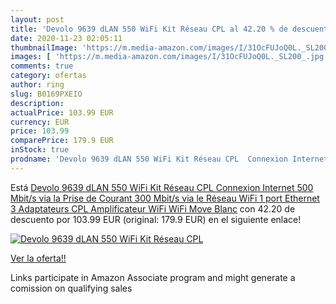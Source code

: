```yaml
---
layout: post
title: 'Devolo 9639 dLAN 550 WiFi Kit Réseau CPL al 42.20 % de descuento'
date: 2020-11-23 02:05:11
thumbnailImage: 'https://m.media-amazon.com/images/I/31OcFUJoQ0L._SL200_.jpg'
images: [ 'https://m.media-amazon.com/images/I/31OcFUJoQ0L._SL200_.jpg' ]
comments: true
category: ofertas
author: ring
slug: B0169PXEIO
description:
actualPrice: 103.99 EUR
currency: EUR
price: 103.99
comparePrice: 179.9 EUR
inStock: true
prodname: 'Devolo 9639 dLAN 550 WiFi Kit Réseau CPL  Connexion Internet 500 Mbit/s via la Prise de Courant  300 Mbit/s via le Réseau WiFi 1 port Ethernet  3 Adaptateurs CPL  Amplificateur WiFi  WiFi Move  Blanc'
---
```


Está [Devolo 9639 dLAN 550 WiFi Kit Réseau CPL  Connexion Internet 500 Mbit/s via la Prise de Courant  300 Mbit/s via le Réseau WiFi 1 port Ethernet  3 Adaptateurs CPL  Amplificateur WiFi  WiFi Move  Blanc](https://www.amazon.fr/dp/B0169PXEIO/?tag=tolees0d-21) con 42.20 de descuento por 103.99 EUR (original: 179.9 EUR) en el siguiente enlace!

[![Devolo 9639 dLAN 550 WiFi Kit Réseau CPL](https://m.media-amazon.com/images/I/31OcFUJoQ0L._SL200_.jpg)](https://www.amazon.fr/dp/B0169PXEIO/?tag=tolees0d-21)

[Ver la oferta!!](https://www.amazon.fr/dp/B0169PXEIO/?tag=tolees0d-21)

Links participate in Amazon Associate program and might generate a comission on qualifying sales


